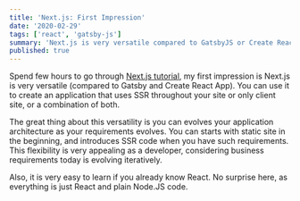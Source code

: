 ```yaml
---
title: 'Next.js: First Impression'
date: '2020-02-29'
tags: ['react', 'gatsby-js']
summary: 'Next.js is very versatile compared to GatsbyJS or Create React App. This flexibility is very appealing as you can evolves your application architecture as requirements change.'
published: true
---
```


Spend few hours to go through [Next.js tutorial][tutorial], my first impression is Next.js is very versatile (compared to Gatsby and Create React App). You can use it to create an application that uses SSR throughout your site or only client site, or a combination of both.

The great thing about this versatility is you can evolves your application architecture as your requirements evolves. You can starts with static site in the beginning, and introduces SSR code when you have such requirements. This flexibility is very appealing as a developer, considering business requirements today is evolving iteratively.

Also, it is very easy to learn if you already know React. No surprise here, as everything is just React and plain Node.JS code.

[tutorial]: https://nextjs.org/learn/basics/getting-started
